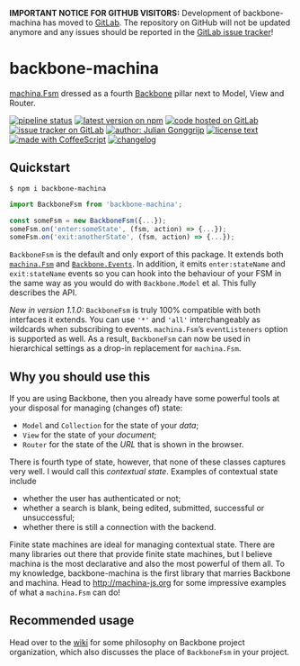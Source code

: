 **IMPORTANT NOTICE FOR GITHUB VISITORS:** Development of backbone-machina has moved to [GitLab][code]. The repository on GitHub will not be updated anymore and any issues should be reported in the [GitLab issue tracker][tracker]!


# backbone-machina

[machina.Fsm][1] dressed as a fourth [Backbone][2] pillar next to Model, View and Router.

[1]: http://machina-js.org
[2]: http://backbonejs.org

[![pipeline status][shield-pipeline]][build] [![latest version on npm][shield-npm]][npm] [![code hosted on GitLab][shield-gitlab]][code] [![issue tracker on GitLab][shield-issues]][tracker] [![author: Julian Gonggrijp][shield-jgonggrijp]][jgonggrijp] [![license text][shield-license]][license] [![made with CoffeeScript][shield-coffee]][coffeescript] [![changelog][shield-changelog]][changelog]

[code]: https://gitlab.com/jgonggrijp/backbone-machina
[tracker]: https://gitlab.com/jgonggrijp/backbone-machina/issues
[license]: https://gitlab.com/jgonggrijp/backbone-machina/blob/master/LICENSE
[changelog]: https://gitlab.com/jgonggrijp/backbone-machina/blob/master/CHANGELOG.md
[build]: https://gitlab.com/jgonggrijp/backbone-machina/commits/master
[npm]: https://www.npmjs.com/package/backbone-machina
[jgonggrijp]: https://juliangonggrijp.com
[coffeescript]: https://coffeescript.org/


## Quickstart

```console
$ npm i backbone-machina
```

```js
import BackboneFsm from 'backbone-machina';

const someFsm = new BackboneFsm({...});
someFsm.on('enter:someState', (fsm, action) => {...});
someFsm.on('exit:anotherState', (fsm, action) => {...});
```

`BackboneFsm` is the default and only export of this package. It extends both [`machina.Fsm`][3] and [`Backbone.Events`][4]. In addition, it emits `enter:stateName` and `exit:stateName` events so you can hook into the behaviour of your FSM in the same way as you would do with `Backbone.Model` et al. This fully describes the API.

*New in version 1.1.0:* `BackboneFsm` is truly 100% compatible with both interfaces it extends. You can use `'*'` and `'all'` interchangeably as wildcards when subscribing to events. `machina.Fsm`’s `eventListeners` option is supported as well. As a result, `BackboneFsm` can now be used in hierarchical settings as a drop-in replacement for `machina.Fsm`.

[3]: https://github.com/ifandelse/machina.js/wiki/API
[4]: https://backbonejs.org/#Events


## Why you should use this

If you are using Backbone, then you already have some powerful tools at your disposal for managing (changes of) state:

 - `Model` and `Collection` for the state of your *data*;
 - `View` for the state of your *document*;
 - `Router` for the state of the *URL* that is shown in the browser.

There is fourth type of state, however, that none of these classes captures very well. I would call this *contextual state*. Examples of contextual state include

 - whether the user has authenticated or not;
 - whether a search is blank, being edited, submitted, successful or unsuccessful;
 - whether there is still a connection with the backend.

Finite state machines are ideal for managing contextual state. There are many libraries out there that provide finite state machines, but I believe machina is the most declarative and also the most powerful of them all. To my knowledge, backbone-machina is the first library that marries Backbone and machina. Head to http://machina-js.org for some impressive examples of what a `machina.Fsm` can do!


## Recommended usage

Head over to the [wiki][5] for some philosophy on Backbone project organization, which also discusses the place of `BackboneFsm` in your project.

[5]: https://gitlab.com/jgonggrijp/backbone-machina/-/wikis/Backbone-project-organization-philosophy

[shield-pipeline]: https://gitlab.com/jgonggrijp/backbone-machina/badges/master/pipeline.svg
[shield-npm]: https://img.shields.io/npm/v/backbone-machina
[shield-gitlab]: https://img.shields.io/badge/-GitLab-555?logo=gitlab
[shield-issues]: https://img.shields.io/badge/-issues-555?logo=gitlab
[shield-changelog]: https://img.shields.io/badge/-changelog-555?logo=gitlab
[shield-jgonggrijp]: https://img.shields.io/badge/author-Julian_Gonggrijp-708
[shield-license]: https://img.shields.io/npm/l/backbone-machina
[shield-coffee]: https://img.shields.io/badge/-CoffeeScript-2F2625?logo=CoffeeScript
